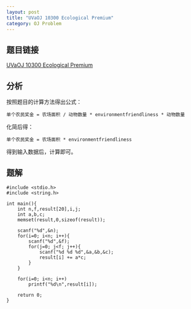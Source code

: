 ```yaml
---
layout: post
title: "UVaOJ 10300 Ecological Premium"
category: OJ Problem
---
```


## 题目链接

[UVaOJ 10300 Ecological Premium](http://uva.onlinejudge.org/index.php?option=com_onlinejudge&Itemid=8&category=94&page=show_problem&problem=1241)

## 分析

按照题目的计算方法得出公式：

    单个农民奖金 = 农场面积 / 动物数量 * environmentfriendliness * 动物数量

化简后得：

    单个农民奖金 = 农场面积 * environmentfriendliness

得到输入数据后，计算即可。

## 题解

    #include <stdio.h>
    #include <string.h>
    
    int main(){ 
        int n,f,result[20],i,j;
        int a,b,c;
        memset(result,0,sizeof(result));
    
        scanf("%d",&n);
        for(i=0; i<n; i++){
            scanf("%d",&f);
            for(j=0; j<f; j++){
                scanf("%d %d %d",&a,&b,&c);
                result[i] += a*c;
            }
        }
    
        for(i=0; i<n; i++)
            printf("%d\n",result[i]);
        
        return 0;
    }
    
